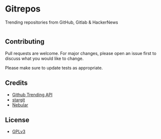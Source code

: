 # Gitrepos

Trending repositories from GitHub, Gitlab & HackerNews 






```python

```

## Contributing
Pull requests are welcome. For major changes, please open an issue first to discuss what you would like to change.

Please make sure to update tests as appropriate.

## Credits
* [Github Trending API](https://github.com/huchenme/github-trending-api)
* [stargit](https://stargit.xyz/)
* [Nebular](https://akveo.github.io/nebular)

## License
* [GPLv3](https://www.gnu.org/licenses/gpl-3.0.en.html)
